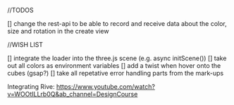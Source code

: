 //TODOS

[] change the rest-api to be able to record and receive data about the color, size and rotation in the create view

//WISH LIST

[] integrate the loader into the three.js scene (e.g. async initScene())
[] take out all colors as environment variables
[] add a twist when hover onto the cubes (gsap?)
[] take all repetative error handling parts from the mark-ups 

Integrating Rive: https://www.youtube.com/watch?v=WOOtILLrb0Q&ab_channel=DesignCourse


